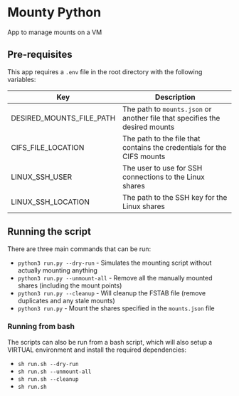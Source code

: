 # Mounty Python

App to manage mounts on a VM

## Pre-requisites

This app requires a `.env` file in the root directory with the following variables:

| Key                      | Description                                                                 |
|--------------------------|-----------------------------------------------------------------------------|
| DESIRED_MOUNTS_FILE_PATH | The path to `mounts.json` or another file that specifies the desired mounts |
| CIFS_FILE_LOCATION       | The path to the file that contains the credentials for the CIFS mounts      |
| LINUX_SSH_USER           | The user to use for SSH connections to the Linux shares                     |
| LINUX_SSH_LOCATION       | The path to the SSH key for the Linux shares                                |


## Running the script

There are three main commands that can be run:

- `python3 run.py --dry-run` - Simulates the mounting script without actually mounting anything
- `python3 run.py --unmount-all` - Remove all the manually mounted shares (including the mount points)
- `python3 run.py --cleanup` - Will cleanup the FSTAB file (remove duplicates and any stale mounts)
- `python3 run.py` - Mount the shares specified in the `mounts.json` file

### Running from bash

The scripts can also be run from a bash script, which will also setup a VIRTUAL environment and install the required dependencies:

- `sh run.sh --dry-run`
- `sh run.sh --unmount-all`
- `sh run.sh --cleanup`
- `sh run.sh`